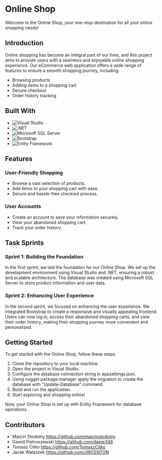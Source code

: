 # Online Shop

Welcome to the Online Shop, your one-stop destination for all your online shopping needs!

## Introduction

Online shopping has become an integral part of our lives, and this project aims to provide users with a seamless and enjoyable online shopping experience. Our eCommerce web application offers a wide range of features to ensure a smooth shopping journey, including:

- Browsing products
- Adding items to a shopping cart
- Secure checkout
- Order history tracking

## Built With

- ![Visual Studio](https://img.shields.io/badge/Visual%20Studio-5C2D91.svg?style=for-the-badge&logo=visual-studio&logoColor=white)
- ![.NET](https://img.shields.io/badge/.NET-5C2D91?style=for-the-badge&logo=.net&logoColor=white)
- ![Microsoft SQL Server](https://img.shields.io/badge/Microsoft%20SQL%20Server-CC2927?style=for-the-badge&logo=microsoft%20sql%20server&logoColor=white)
- ![Bootstrap](https://img.shields.io/badge/Bootstrap-563D7C?style=for-the-badge&logo=bootstrap&logoColor=white)
- ![Entity Framework](https://img.shields.io/badge/Entity%20Framework-512BD4?style=for-the-badge&logo=entity-framework&logoColor=white)

## Features

### User-Friendly Shopping

- Browse a vast selection of products.
- Add items to your shopping cart with ease.
- Secure and hassle-free checkout process.

### User Accounts

- Create an account to save your information securely.
- View your abandoned shopping cart.
- Track your order history.

## Task Sprints

### Sprint 1: Building the Foundation

In the first sprint, we laid the foundation for our Online Shop. We set up the development environment using Visual Studio and .NET, ensuring a robust and scalable architecture. The database was created using Microsoft SQL Server to store product information and user data.

### Sprint 2: Enhancing User Experience

In the second sprint, we focused on enhancing the user experience. We integrated Bootstrap to create a responsive and visually appealing frontend. Users can now log in, access their abandoned shopping carts, and view their order history, making their shopping journey more convenient and personalized.

## Getting Started

To get started with the Online Shop, follow these steps:

1. Clone the repository to your local machine.
2. Open the project in Visual Studio.
3. Configure the database connection string in appsettings.json.
4. Using nugget package manager apply the migration to create the database with "Update-Database" command.
5. Build and run the application.
6. Start exploring and shopping online!

Now, your Online Shop is set up with Entity Framework for database operations.

## Contributors

- Marcin Stodolny https://github.com/marcinstodolny
- Dawid Pietruszewski https://github.com/dapie346
- Tomasz Citko https://github.com/TomaszCitko
- Jacek Walaszek https://github.com/JWCENTON
